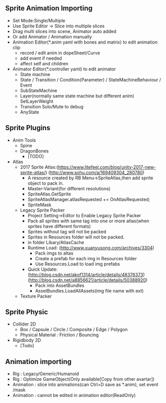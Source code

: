 ## Sprite Animation Importing
- Set Mode:Single/Multiple
- Use Sprite Editor -> Slice into multiple slices
- Drag multi slices into scene, Animator auto added
- Or add Animator / Animation manually
- Animation Editor(*.anim yaml with bones and matrix) to edit animation clip
    - record / edit anim in dopeSheet/Curve
    - add event if needed
    - affect self and children
- Animator Editor(*.controller yaml) to edit animator
    - State machine      
    - State / Transition / Condition(Parameter) / StateMachineBehaviour / Event
    - SubStateMachine
    - Layer(normally same state machine but different anim) SetLayerWeight
    - Transition Solo/Mute to debug
    - AnyState

## Sprite Plugins
- Anim Tools
    - Spine
    - DragonBones
        - [TODO]
- Atlas
    - 2017 Sprite Atlas:(https://www.litefeel.com/blog/unity-2017-new-sprite-atlas/)
        (http://www.sohu.com/a/169409304_280780)
        - A resource created by RB Menu->SpriteAtlas,then add sprite object to pack in.
        - Master-Variant(for different resolutions)
        - SpriteAtlas.GetSprite
        - SpriteAtlasManager.atlasRequested += OnAtlasRequested;
        - SpriteMask
    - Legacy Sprite Packer
        - Project Setting->Editor to Enable Legacy Sprite Packer
        - Pack all sprites with same tag into one or more atlas(when sprites have different formats)
        - Sprites without tag will not be packed
        - Sprites in Resources folder will not be packed.
        - in folder Libary/AtlasCache
        - Runtime Load: (http://www.xuanyusong.com/archives/3304)
            - Pack imgs to altas
            - Create a prefab for each img in Resources folder
            - Use Resources.Load to load img prefabs
        - Quick Update: (http://blog.csdn.net/akof1314/article/details/48376373)
            (http://blog.csdn.net/a8856621/article/details/50388920)
            - Pack into AssetBundles
            - AssetBundles.LoadAllAssets<Sprite>(img file name with ext)
    - Texture Packer

## Sprite Physic
- Collider 2D
    - Box / Capsule / Circle / Composite / Edge / Polygon
    - Physical Material : Friction / Bouncing
- Rigidbody 2D
    - [Todo]

## Animation importing
- Rig : Legacy/Generic/Humanoid
- Rig : Optimize GameObject(Only available[Copy from other avartar])
- Animation : slice into animations(can Ctrl+D save as *.anim), set event /mask
- Animation : cannot be edited in animation editor(ReadOnly)